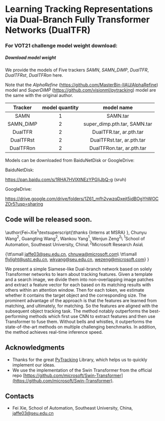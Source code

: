 
# Learning Tracking Representations via Dual-Branch Fully Transformer Networks (DualTFR)

### For VOT21 challenge model weight download:
##### Download model weight 
We provide the models of Five trackers *SAMN*, *SAMN_DiMP*, *DualTFR*, *DualTFRst*, *DualTFRon* here.

Note that the *AlphaRefine* (https://github.com/MasterBin-IIAU/AlphaRefine) model 
and *SuperDiMP* (https://github.com/visionml/pytracking) model are the same
with the original author.

| Tracker        |      model quantity    |  model name    | 
|:--------------:|:----------------:|:----------------:|
| SAMN |   1  | SAMN.tar |
| SAMN_DiMP |   2  | super_dimp.pth.tar,  SAMN.tar |
| DualTFR |  2   | DualTFR.tar,  ar.pth.tar |
| DualTFRst |  2   | DualTFRst.tar,  ar.pth.tar  |
| DualTFRon |  2   | DualTFRon.tar,  ar.pth.tar  |

Models can be downloaded from BaiduNetDisk or GoogleDrive:

BaiduNetDisk:

https://pan.baidu.com/s/1RHA7HVlXtNEzYPGIjJbQ-g (sruh) 

GoogleDrive: 

https://drive.google.com/drive/folders/1Z61_mfh2vwzqDxejt5idBOgYhWOCZOr5?usp=sharing

## Code will be released soon.
\author{Fei~Xie$^{1}$\textsuperscript{\thanks {Interns at MSRA} }, Chunyu Wang$^{2}$, Guangting Wang$^{2}$, Wankou Yang$^{1}$,  Wenjun Zeng$^{2}$\\
$^{1}$School of Automation, Southeast University, China\\
$^{2}$Microsoft Research Asia\\

{\tt\small jaffe03@seu.edu.cn, chnuwa@microsoft.com\\ \tt\small flylight@ustc.edu.cn, wkyang@seu.edu.cn, wezeng@microsoft.com}
}

We present a simple Siamese-like Dual-branch network based on solely Transformer networks to learn about tracking features.  Given a template and a search image, we divide them into non-overlapping image patches and extract a feature vector for each based on its matching results with others within an attention window.  Then for each token, we estimate whether it contains the target object and the corresponding size. The prominent advantage of the approach is that the features are learned from matching, and ultimately, for matching. So the features are aligned with the subsequent object tracking task. The method notably outperforms the best-performing methods which first use CNN to extract features and then use Transformer to fuse them. Without bells and whistles, it outperforms the state-of-the-art methods on multiple challenging benchmarks. In addition, the method achieves real-time inference speed.

## Acknowledgments
* Thanks for the great [PyTracking](https://github.com/visionml/pytracking) Library, which helps us to quickly implement our ideas.
* We use the implementation of the Swin Transformer from the official repo [https://github.com/microsoft/Swin-Transformer](https://github.com/microsoft/Swin-Transformer).  

## Contacts
* Fei Xie, School of Automation, Southeast University, China, jaffe03@seu.edu.cn

